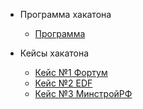 - Программа хакатона 

  - [Программа](program.md)

- Кейсы хакатона

  - [Кейс №1 Фортум](case1.md)
  - [Кейс №2 EDF](case2.md)
  - [Кейс №3 МинстройРФ](case3.md)

